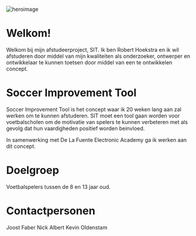 ![heroimage](https://user-images.githubusercontent.com/45421908/119499125-af485880-bd66-11eb-82b3-dd43b30269aa.jpg)

# Welkom!
Welkom bij mijn afstudeerproject, SIT. Ik ben Robert Hoekstra en ik wil afstuderen door middel van mijn kwaliteiten als onderzoeker, ontwerper en ontwikkelaar te kunnen toetsen door middel van een te ontwikkelen concept.

# Soccer Improvement Tool
Soccer Improvement Tool is het concept waar ik 20 weken lang aan zal werken om te kunnen afstuderen. SIT moet een tool gaan worden voor voetbalscholen om de motivatie van spelers te kunnen verbeteren met als gevolg dat hun vaardigheden positief worden beinvloed.

In samenwerking met De La Fuente Electronic Academy ga ik werken aan dit concept.

# Doelgroep
Voetbalspelers tussen de 8 en 13 jaar oud.

# Contactpersonen
  Joost Faber
  Nick Albert
  Kevin Oldenstam
